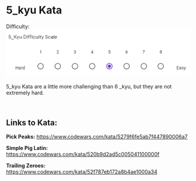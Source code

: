 # 5_kyu Kata

Difficulty: ![5_kyu_difficulty_diagram](5_kyu.PNG?raw=true)

5_kyu Kata are a little more challenging than 6 _kyu, but they are not extremely hard.

<BR>

## Links to Kata:

**Pick Peaks:** https://www.codewars.com/kata/5279f6fe5ab7f447890006a7

**Simple Pig Latin:** https://www.codewars.com/kata/520b9d2ad5c005041100000f

**Trailing Zeroes:** https://www.codewars.com/kata/52f787eb172a8b4ae1000a34